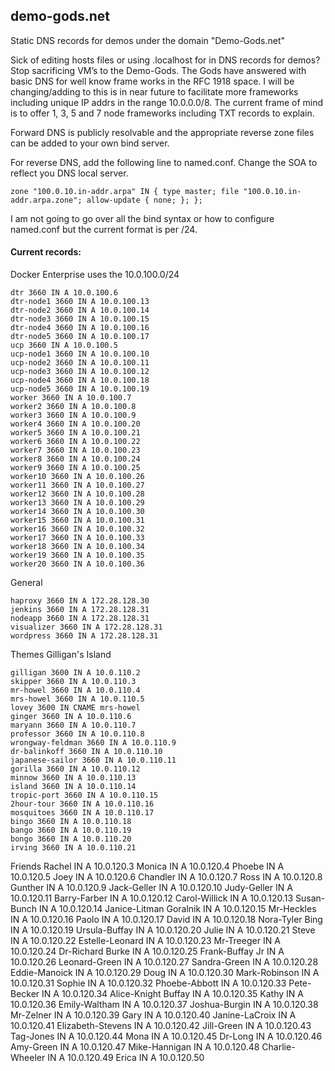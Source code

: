 ## demo-gods.net
Static DNS records for demos under the domain "Demo-Gods.net"


Sick of editing hosts files or using .localhost for in DNS records for demos?  Stop sacrificing VM’s to the Demo-Gods.   The Gods have answered with basic DNS for well know frame works in the RFC 1918 space.  I will be changing/adding to this is in near future to facilitate more frameworks including unique IP addrs in the range 10.0.0.0/8.  The current frame of mind is to offer 1, 3, 5 and 7 node frameworks including TXT records to explain.

Forward DNS is publicly resolvable and the appropriate reverse zone files can be added to your own bind server.

For reverse DNS,  add the following line to named.conf.  Change the SOA to reflect you DNS local server.

```zone "100.0.10.in-addr.arpa" IN { type master; file "100.0.10.in-addr.arpa.zone"; allow-update { none; }; };```

I am not going to go over all the bind syntax or how to configure named.conf but the current format is per /24.

#### Current records:  

Docker Enterprise uses the 10.0.100.0/24

	dtr 3660 IN A 10.0.100.6
	dtr-node1 3660 IN A 10.0.100.13
	dtr-node2 3660 IN A 10.0.100.14
	dtr-node3 3660 IN A 10.0.100.15
	dtr-node4 3660 IN A 10.0.100.16
	dtr-node5 3660 IN A 10.0.100.17
	ucp 3660 IN A 10.0.100.5
	ucp-node1 3660 IN A 10.0.100.10
	ucp-node2 3660 IN A 10.0.100.11
	ucp-node3 3660 IN A 10.0.100.12
	ucp-node4 3660 IN A 10.0.100.18
	ucp-node5 3660 IN A 10.0.100.19
	worker 3660 IN A 10.0.100.7
	worker2 3660 IN A 10.0.100.8
	worker3 3660 IN A 10.0.100.9
	worker4 3660 IN A 10.0.100.20
	worker5 3660 IN A 10.0.100.21
	worker6 3660 IN A 10.0.100.22
	worker7 3660 IN A 10.0.100.23
	worker8 3660 IN A 10.0.100.24
	worker9 3660 IN A 10.0.100.25
	worker10 3660 IN A 10.0.100.26
	worker11 3660 IN A 10.0.100.27
	worker12 3660 IN A 10.0.100.28
	worker13 3660 IN A 10.0.100.29
	worker14 3660 IN A 10.0.100.30
	worker15 3660 IN A 10.0.100.31
	worker16 3660 IN A 10.0.100.32
	worker17 3660 IN A 10.0.100.33
	worker18 3660 IN A 10.0.100.34
	worker19 3660 IN A 10.0.100.35
	worker20 3660 IN A 10.0.100.36


General

	haproxy 3660 IN A 172.28.128.30
	jenkins 3660 IN A 172.28.128.31
	nodeapp 3660 IN A 172.28.128.31
	visualizer 3660 IN A 172.28.128.31
	wordpress 3660 IN A 172.28.128.31

Themes
Gilligan's Island

	gilligan 3600 IN A 10.0.110.2
	skipper 3660 IN A 10.0.110.3
	mr-howel 3660 IN A 10.0.110.4
	mrs-howel 3660 IN A 10.0.110.5
	lovey 3600 IN CNAME mrs-howel
	ginger 3660 IN A 10.0.110.6
	maryann 3660 IN A 10.0.110.7
	professor 3660 IN A 10.0.110.8
	wrongway-feldman 3660 IN A 10.0.110.9
	dr-balinkoff 3660 IN A 10.0.110.10
	japanese-sailor 3660 IN A 10.0.110.11
	gorilla 3660 IN A 10.0.110.12
	minnow 3660 IN A 10.0.110.13
	island 3660 IN A 10.0.110.14
	tropic-port 3660 IN A 10.0.110.15
	2hour-tour 3660 IN A 10.0.110.16
	mosquitoes 3660 IN A 10.0.110.17
	bingo 3660 IN A 10.0.110.18
	bango 3660 IN A 10.0.110.19
	bongo 3660 IN A 10.0.110.20
	irving 3660 IN A 10.0.110.21
Friends
        Rachel IN A 10.0.120.3
        Monica IN A 10.0.120.4
        Phoebe IN A 10.0.120.5
        Joey IN A 10.0.120.6
        Chandler IN A 10.0.120.7
        Ross IN A 10.0.120.8
        Gunther IN A 10.0.120.9
        Jack-Geller IN A 10.0.120.10
        Judy-Geller IN A 10.0.120.11
        Barry-Farber IN A 10.0.120.12
        Carol-Willick IN A 10.0.120.13
        Susan-Bunch IN A 10.0.120.14
        Janice-Litman Goralnik IN A 10.0.120.15
        Mr-Heckles IN A 10.0.120.16
        Paolo IN A 10.0.120.17
        David IN A 10.0.120.18
        Nora-Tyler Bing IN A 10.0.120.19
        Ursula-Buffay IN A 10.0.120.20
        Julie IN A 10.0.120.21
        Steve IN A 10.0.120.22
        Estelle-Leonard IN A 10.0.120.23
        Mr-Treeger IN A 10.0.120.24
        Dr-Richard Burke IN A 10.0.120.25
        Frank-Buffay Jr IN A 10.0.120.26
        Leonard-Green IN A 10.0.120.27
        Sandra-Green IN A 10.0.120.28
        Eddie-Manoick IN A 10.0.120.29
        Doug IN A 10.0.120.30
        Mark-Robinson IN A 10.0.120.31
        Sophie IN A 10.0.120.32
        Phoebe-Abbott IN A 10.0.120.33
        Pete-Becker IN A 10.0.120.34
        Alice-Knight Buffay IN A 10.0.120.35
        Kathy IN A 10.0.120.36
        Emily-Waltham IN A 10.0.120.37
        Joshua-Burgin IN A 10.0.120.38
        Mr-Zelner IN A 10.0.120.39
        Gary IN A 10.0.120.40
        Janine-LaCroix IN A 10.0.120.41
        Elizabeth-Stevens IN A 10.0.120.42
        Jill-Green IN A 10.0.120.43
        Tag-Jones IN A 10.0.120.44
        Mona IN A 10.0.120.45
        Dr-Long IN A 10.0.120.46
        Amy-Green IN A 10.0.120.47
        Mike-Hannigan IN A 10.0.120.48
        Charlie-Wheeler IN A 10.0.120.49
        Erica IN A 10.0.120.50

